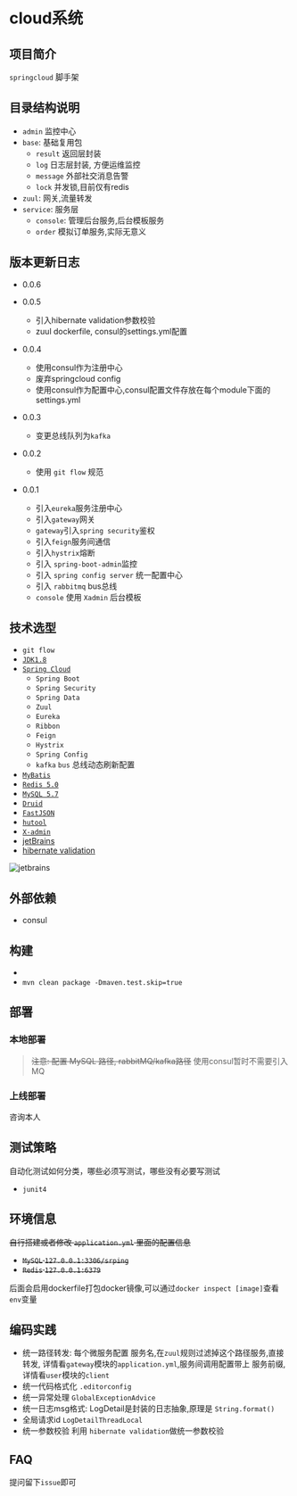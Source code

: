 # cloud系统

## 项目简介

`springcloud` 脚手架

## 目录结构说明
- `admin` 监控中心
- `base`: 基础复用包
    - `result` 返回层封装
    - `log` 日志层封装, 方便运维监控
    - `message` 外部社交消息告警
    - `lock` 并发锁,目前仅有redis
- `zuul`: 网关,流量转发
- `service`: 服务层
    - `console`: 管理后台服务,后台模板服务
    - `order` 模拟订单服务,实际无意义

## 版本更新日志

- 0.0.6

- 0.0.5 
    - 引入hibernate validation参数校验
    - zuul dockerfile, consul的settings.yml配置
- 0.0.4
    - 使用consul作为注册中心
    - 废弃springcloud config
    - 使用consul作为配置中心,consul配置文件存放在每个module下面的settings.yml

- 0.0.3
    - 变更总线队列为`kafka`
- 0.0.2
    - 使用 `git flow` 规范 
- 0.0.1
    - 引入`eureka`服务注册中心
    - 引入`gateway`网关
    - `gateway`引入`spring security`鉴权
    - 引入`feign`服务间通信
    - 引入`hystrix`熔断
    - 引入 `spring-boot-admin`监控
    - 引入 `spring config server` 统一配置中心
    - 引入 `rabbitmq` bus总线
    - `console` 使用 `Xadmin` 后台模板

## 技术选型

- `git flow`
- [`JDK1.8`](https://www.oracle.com/)
- [`Spring Cloud`](https://www.docs4dev.com/zh)
    - `Spring Boot` 
    - `Spring Security`
    - `Spring Data`
    - `Zuul`
    - `Eureka`
    - `Ribbon`
    - `Feign`
    - `Hystrix`
    - `Spring Config`
    - `kafka` `bus` 总线动态刷新配置
- [`MyBatis`](http://www.mybatis.org/mybatis-3/zh/index.html) 
- [`Redis 5.0`](https://redis.io/)
- [`MySQL 5.7`](https://www.mysql.com/)
- [`Druid`](https://github.com/alibaba/druid) 
- [`FastJSON`](https://github.com/alibaba/fastjson)
- [`hutool`](https://github.com/looly/hutool)
- [`X-admin`](https://gitee.com/daniuit/X-admin)
- [jetBrains](https://www.jetbrains.com/?from=https://github.com/suveng/springcloud)
- [hibernate validation](https://docs.jboss.org/hibernate/stable/validator/reference/en-US/html_single/#validator-gettingstarted-createproject)


 ![jetbrains](https://gitee.com/suveng/upic/raw/master/jetbrains-variant-3.png)
 

## 外部依赖

- consul

## 构建

- ` `
- `mvn clean package -Dmaven.test.skip=true`

## 部署

### 本地部署

> ~~注意: 配置 MySQL 路径, rabbitMQ/kafka路径~~
> 使用consul暂时不需要引入MQ
>



### 上线部署
咨询本人

## 测试策略

自动化测试如何分类，哪些必须写测试，哪些没有必要写测试

- `junit4`


    
## 环境信息 

~~自行搭建或者修改 `application.yml` 里面的配置信息~~

- ~~`MySQL` `127.0.0.1:3306/srping`~~
- ~~`Redis` `127.0.0.1:6379`~~

后面会启用dockerfile打包docker镜像,可以通过`docker inspect [image]`查看`env`变量

## 编码实践

- 统一路径转发: 每个微服务配置 服务名,在`zuul`规则过滤掉这个路径服务,直接转发,
详情看`gateway`模块的`application.yml`,服务间调用配置带上 服务前缀,详情看`user`模块的`client`
- 统一代码格式化 `.editorconfig`
- 统一异常处理 `GlobalExceptionAdvice`
- 统一日志msg格式: LogDetail是封装的日志抽象,原理是 `String.format()`
- 全局请求id `LogDetailThreadLocal`
- 统一参数校验 利用 `hibernate validation`做统一参数校验

## FAQ
提问留下`issue`即可

